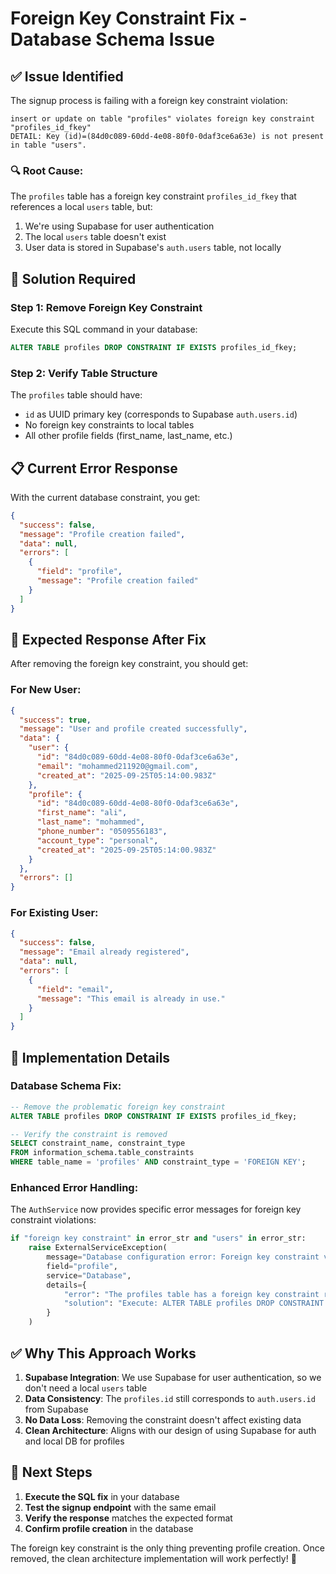 # Foreign Key Constraint Fix - Database Schema Issue

## ✅ **Issue Identified**

The signup process is failing with a foreign key constraint violation:

```
insert or update on table "profiles" violates foreign key constraint "profiles_id_fkey"
DETAIL: Key (id)=(84d0c089-60dd-4e08-80f0-0daf3ce6a63e) is not present in table "users".
```

### **🔍 Root Cause:**
The `profiles` table has a foreign key constraint `profiles_id_fkey` that references a local `users` table, but:
1. We're using Supabase for user authentication
2. The local `users` table doesn't exist
3. User data is stored in Supabase's `auth.users` table, not locally

## 🔧 **Solution Required**

### **Step 1: Remove Foreign Key Constraint**
Execute this SQL command in your database:

```sql
ALTER TABLE profiles DROP CONSTRAINT IF EXISTS profiles_id_fkey;
```

### **Step 2: Verify Table Structure**
The `profiles` table should have:
- `id` as UUID primary key (corresponds to Supabase `auth.users.id`)
- No foreign key constraints to local tables
- All other profile fields (first_name, last_name, etc.)

## 📋 **Current Error Response**

With the current database constraint, you get:
```json
{
  "success": false,
  "message": "Profile creation failed",
  "data": null,
  "errors": [
    {
      "field": "profile",
      "message": "Profile creation failed"
    }
  ]
}
```

## 🎯 **Expected Response After Fix**

After removing the foreign key constraint, you should get:

### **For New User:**
```json
{
  "success": true,
  "message": "User and profile created successfully",
  "data": {
    "user": {
      "id": "84d0c089-60dd-4e08-80f0-0daf3ce6a63e",
      "email": "mohammed211920@gmail.com",
      "created_at": "2025-09-25T05:14:00.983Z"
    },
    "profile": {
      "id": "84d0c089-60dd-4e08-80f0-0daf3ce6a63e",
      "first_name": "ali",
      "last_name": "mohammed",
      "phone_number": "0509556183",
      "account_type": "personal",
      "created_at": "2025-09-25T05:14:00.983Z"
    }
  },
  "errors": []
}
```

### **For Existing User:**
```json
{
  "success": false,
  "message": "Email already registered",
  "data": null,
  "errors": [
    {
      "field": "email",
      "message": "This email is already in use."
    }
  ]
}
```

## 🚀 **Implementation Details**

### **Database Schema Fix:**
```sql
-- Remove the problematic foreign key constraint
ALTER TABLE profiles DROP CONSTRAINT IF EXISTS profiles_id_fkey;

-- Verify the constraint is removed
SELECT constraint_name, constraint_type 
FROM information_schema.table_constraints 
WHERE table_name = 'profiles' AND constraint_type = 'FOREIGN KEY';
```

### **Enhanced Error Handling:**
The `AuthService` now provides specific error messages for foreign key constraint violations:

```python
if "foreign key constraint" in error_str and "users" in error_str:
    raise ExternalServiceException(
        message="Database configuration error: Foreign key constraint violation",
        field="profile",
        service="Database",
        details={
            "error": "The profiles table has a foreign key constraint referencing a non-existent users table.",
            "solution": "Execute: ALTER TABLE profiles DROP CONSTRAINT IF EXISTS profiles_id_fkey;"
        }
    )
```

## ✅ **Why This Approach Works**

1. **Supabase Integration**: We use Supabase for user authentication, so we don't need a local `users` table
2. **Data Consistency**: The `profiles.id` still corresponds to `auth.users.id` from Supabase
3. **No Data Loss**: Removing the constraint doesn't affect existing data
4. **Clean Architecture**: Aligns with our design of using Supabase for auth and local DB for profiles

## 🔧 **Next Steps**

1. **Execute the SQL fix** in your database
2. **Test the signup endpoint** with the same email
3. **Verify the response** matches the expected format
4. **Confirm profile creation** in the database

The foreign key constraint is the only thing preventing profile creation. Once removed, the clean architecture implementation will work perfectly! 🎯
